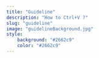 ```yaml
---
title: "Guideline"
description: "How to Ctrl+V ?"
slug: "guideline"
image: "guidelineBackground.jpg"
style:
    background: "#2662c9"
    color: "#2662c9"
---
```

